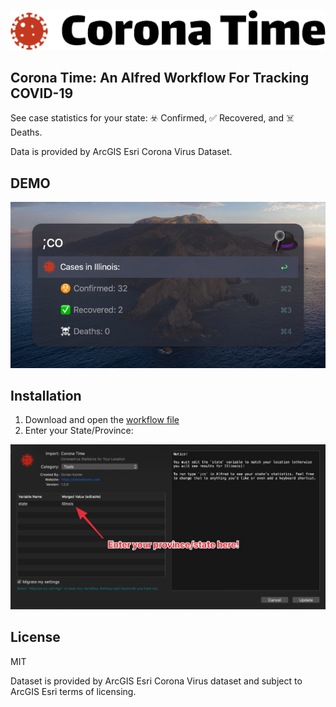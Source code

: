 ![logo](img/logo.svg)

## Corona Time: An Alfred Workflow For Tracking COVID-19

See case statistics for your state: ☣️  Confirmed, ✅ Recovered, and ☠️  Deaths.

Data is provided by ArcGIS Esri Corona Virus Dataset.

## DEMO

![demo](img/screenshot.png)

## Installation

1. Download and open the [workflow file](https://github.com/dkarter/CoronaTime/raw/master/CoronaTime.alfredworkflow)
2. Enter your State/Province:

![setup](img/settings.png)

## License

MIT

Dataset is provided by ArcGIS Esri Corona Virus dataset and subject to ArcGIS Esri terms of licensing.
